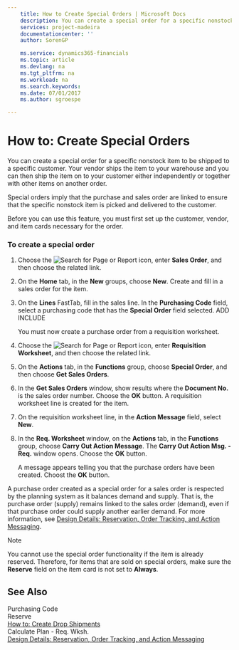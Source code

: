 ```yaml
---
    title: How to Create Special Orders | Microsoft Docs
    description: You can create a special order for a specific nonstock item to be shipped to a specific customer. Your vendor ships the item to your warehouse and you can then ship the item on to your customer either independently or together with other items on another order.
    services: project-madeira
    documentationcenter: ''
    author: SorenGP

    ms.service: dynamics365-financials
    ms.topic: article
    ms.devlang: na
    ms.tgt_pltfrm: na
    ms.workload: na
    ms.search.keywords:
    ms.date: 07/01/2017
    ms.author: sgroespe

---
```

# How to: Create Special Orders
You can create a special order for a specific nonstock item to be shipped to a specific customer. Your vendor ships the item to your warehouse and you can then ship the item on to your customer either independently or together with other items on another order.  
  
 Special orders imply that the purchase and sales order are linked to ensure that the specific nonstock item is picked and delivered to the customer.  
  
 Before you can use this feature, you must first set up the customer, vendor, and item cards necessary for the order.  
  
### To create a special order  
  
1.  Choose the ![Search for Page or Report](media/ui-search/search_small.png "Search for Page or Report icon") icon, enter **Sales Order**, and then choose the related link.  
  
2.  On the **Home** tab, in the **New** groups, choose **New**. Create and fill in a  sales order for the item.  
  
3.  On the **Lines** FastTab, fill in the sales line. In the **Purchasing Code** field, select a purchasing code that has the **Special Order** field selected. ADD INCLUDE<!--[!INCLUDE[bp_choose_columns](../../includes/bp_choose_columns_md.md)]-->  
  
     You must now create a purchase order from a requisition worksheet.  
  
4.  Choose the ![Search for Page or Report](media/ui-search/search_small.png "Search for Page or Report icon") icon, enter **Requisition Worksheet**, and then choose the related link.  
  
5.  On the **Actions** tab, in the **Functions** group, choose **Special Order**, and then choose **Get Sales Orders**.  
  
6.  In the **Get Sales Orders** window, show results where the **Document No.** is the sales order number. Choose the **OK** button. A requisition worksheet line is created for the item.  
  
7.  On the requisition worksheet line, in the **Action Message** field, select **New**.  
  
8.  In the **Req. Worksheet** window, on the **Actions** tab, in the **Functions** group, choose **Carry Out Action Message**. The **Carry Out Action Msg. - Req.** window opens. Choose the **OK** button.  
  
     A message appears telling you that the purchase orders have been created. Choost the **OK** button.  
  
 A purchase order created as a special order for a sales order is respected by the planning system as it balances demand and supply. That is, the purchase order (supply) remains linked to the sales order (demand), even if that purchase order could supply another earlier demand. For more information, see [Design Details: Reservation, Order Tracking, and Action Messaging](design-details-reservation-order-tracking-and-action-messaging.md).  
  
> [!NOTE]  
>  You cannot use the special order functionality if the item is already reserved. Therefore, for items that are sold on special orders, make sure the **Reserve** field on the item card is not set to **Always**.  
  
## See Also  
 Purchasing Code   
 Reserve   
 [How to: Create Drop Shipments](../how-to-create-drop-shipments.md)   
 Calculate Plan - Req. Wksh.   
 [Design Details: Reservation, Order Tracking, and Action Messaging](design-details-reservation-order-tracking-and-action-messaging.md)